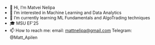- 👋 Hi, I’m Matvei Nelipa
- 👀 I’m interested in Machine Learning and Data Analytics
- 🌱 I’m currently learning ML Fundamentals and AlgoTrading techniques
- 🎓 MSU EF'25
- 📫 How to reach me:
  email: mattnelipa@gmail.com
  Telegram: @Matt_Apilen
